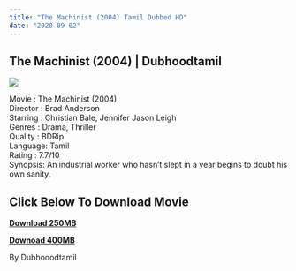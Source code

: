 ```yaml
---
title: "The Machinist (2004) Tamil Dubbed HD"
date: "2020-09-02"
---
```


## The Machinist (2004) | Dubhoodtamil

[![](https://1.bp.blogspot.com/-WswJjzu4qmI/X08JtdDT6II/AAAAAAAACSE/hCwuXWtNLTYwqSTPsjct1sxxGFZn0Cw_ACNcBGAsYHQ/s400/042db326b887b7bb5d3eb9dc3ddd83ee.jpg)](https://1.bp.blogspot.com/-WswJjzu4qmI/X08JtdDT6II/AAAAAAAACSE/hCwuXWtNLTYwqSTPsjct1sxxGFZn0Cw_ACNcBGAsYHQ/s1600/042db326b887b7bb5d3eb9dc3ddd83ee.jpg)

Movie : The Machinist (2004)  
Director : Brad Anderson  
Starring : Christian Bale, Jennifer Jason Leigh  
Genres : Drama, Thriller  
Quality : BDRip  
Language: Tamil  
Rating : 7.7/10  
Synopsis: An industrial worker who hasn’t slept in a year begins to doubt his own sanity.

## **Click Below To Download Movie**

**[Download 250MB](https://oncehelp.com/the-mechinist-2)**

**[Downoad 400MB](https://oncehelp.com/the-mechinist-1)**

By Dubhooodtamil
